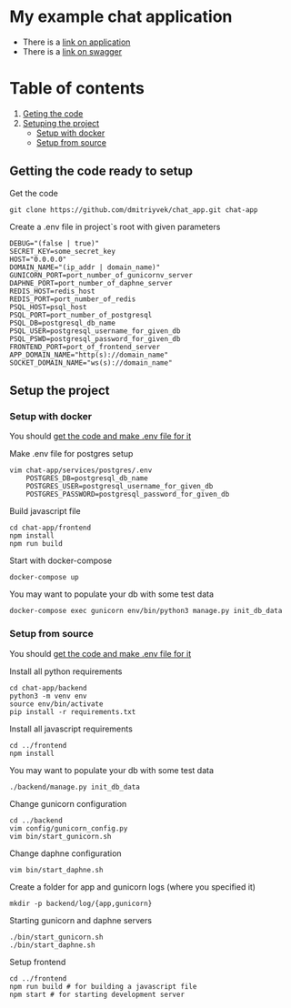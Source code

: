 # My example chat application

- There is a [link on application](https://www.chat.dmitriyvek.com/)
- There is a [link on swagger](https://www.chat.dmitriyvek.com/swagger/)

# Table of contents

1. [Geting the code](#get-code)
2. [Setuping the project](#setup)
   - [Setup with docker](#docker-setup)
   - [Setup from source](#source-setup)

## Getting the code ready to setup <a name="get-code"></a>

Get the code

```
git clone https://github.com/dmitriyvek/chat_app.git chat-app
```

Create a .env file in project`s root with given parameters

```
DEBUG="(false | true)"
SECRET_KEY=some_secret_key
HOST="0.0.0.0"
DOMAIN_NAME="(ip_addr | domain_name)"
GUNICORN_PORT=port_number_of_gunicornv_server
DAPHNE_PORT=port_number_of_daphne_server
REDIS_HOST=redis_host
REDIS_PORT=port_number_of_redis
PSQL_HOST=psql_host
PSQL_PORT=port_number_of_postgresql
PSQL_DB=postgresql_db_name
PSQL_USER=postgresql_username_for_given_db
PSQL_PSWD=postgresql_password_for_given_db
FRONTEND_PORT=port_of_frontend_server
APP_DOMAIN_NAME="http(s)://domain_name"
SOCKET_DOMAIN_NAME="ws(s)://domain_name"
```

## Setup the project <a name="setup"></a>

### Setup with docker <a name="docker-setup"></a>

You should [get the code and make .env file for it](#get-code)

Make .env file for postgres setup

```
vim chat-app/services/postgres/.env
    POSTGRES_DB=postgresql_db_name
    POSTGRES_USER=postgresql_username_for_given_db
    POSTGRES_PASSWORD=postgresql_password_for_given_db
```

Build javascript file

```
cd chat-app/frontend
npm install
npm run build
```

Start with docker-compose

```
docker-compose up
```

You may want to populate your db with some test data

```
docker-compose exec gunicorn env/bin/python3 manage.py init_db_data
```

### Setup from source <a name="source-setup"></a>

You should [get the code and make .env file for it](#get-code)

Install all python requirements

```
cd chat-app/backend
python3 -m venv env
source env/bin/activate
pip install -r requirements.txt
```

Install all javascript requirements

```
cd ../frontend
npm install
```

You may want to populate your db with some test data

```
./backend/manage.py init_db_data
```

Change gunicorn configuration

```
cd ../backend
vim config/gunicorn_config.py
vim bin/start_gunicorn.sh
```

Change daphne configuration

```
vim bin/start_daphne.sh
```

Create a folder for app and gunicorn logs (where you specified it)

```
mkdir -p backend/log/{app,gunicorn}
```

Starting gunicorn and daphne servers

```
./bin/start_gunicorn.sh
./bin/start_daphne.sh
```

Setup frontend

```
cd ../frontend
npm run build # for building a javascript file
npm start # for starting development server
```
